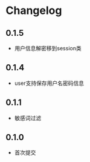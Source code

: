 # Changelog

## 0.1.5
* 用户信息解密移到session类

## 0.1.4
* user支持保存用户名密码信息

## 0.1.1
* 敏感词过滤

## 0.1.0
* 首次提交